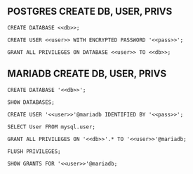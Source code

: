 ## POSTGRES CREATE DB, USER, PRIVS
    CREATE DATABASE <<db>>;
    
    CREATE USER <<user>> WITH ENCRYPTED PASSWORD '<<pass>>';
    
    GRANT ALL PRIVILEGES ON DATABASE <<user>> TO <<db>>;

## MARIADB CREATE DB, USER, PRIVS
    CREATE DATABASE '<<db>>';
    
    SHOW DATABASES;
    
    CREATE USER '<<user>>'@mariadb IDENTIFIED BY '<<pass>>';
    
    SELECT User FROM mysql.user;
    
    GRANT ALL PRIVILEGES ON '<<db>>'.* TO '<<user>>'@mariadb;
    
    FLUSH PRIVILEGES;
    
    SHOW GRANTS FOR '<<user>>'@mariadb;